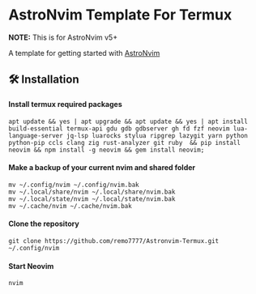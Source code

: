 # AstroNvim Template For Termux

**NOTE:** This is for AstroNvim v5+

A template for getting started with [AstroNvim](https://github.com/AstroNvim/AstroNvim)

## 🛠️ Installation

#### Install termux required packages

```shell
apt update && yes | apt upgrade && apt update && yes | apt install build-essential termux-api gdu gdb gdbserver gh fd fzf neovim lua-language-server jq-lsp luarocks stylua ripgrep lazygit yarn python python-pip ccls clang zig rust-analyzer git ruby  && pip install neovim && npm install -g neovim && gem install neovim;
```

#### Make a backup of your current nvim and shared folder

```shell
mv ~/.config/nvim ~/.config/nvim.bak
mv ~/.local/share/nvim ~/.local/share/nvim.bak
mv ~/.local/state/nvim ~/.local/state/nvim.bak
mv ~/.cache/nvim ~/.cache/nvim.bak
```

#### Clone the repository

```shell
git clone https://github.com/remo7777/Astronvim-Termux.git ~/.config/nvim
```

#### Start Neovim

```shell
nvim
```
